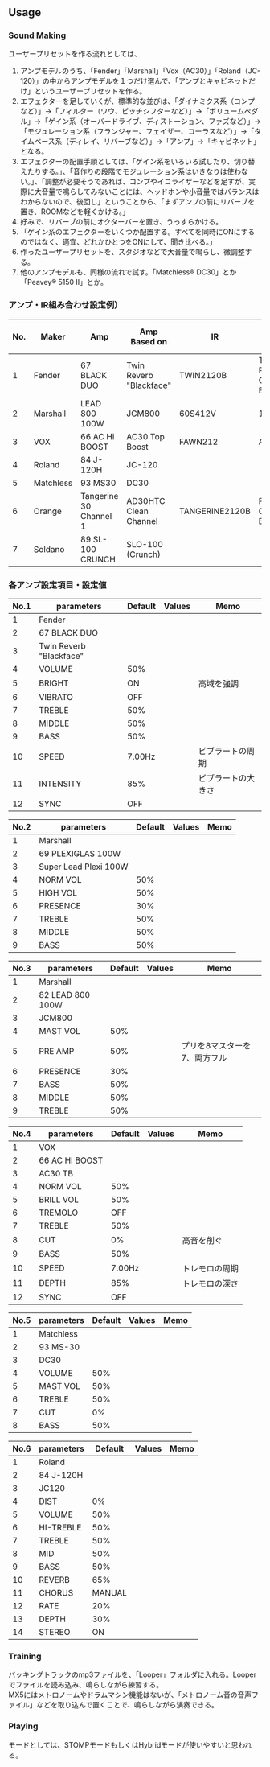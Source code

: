 # 
## Usage
### Sound Making
ユーザープリセットを作る流れとしては、  
1. アンプモデルのうち、「Fender」「Marshall」「Vox（AC30）」「Roland（JC-120）」の中からアンプモデルを１つだけ選んで、「アンプとキャビネットだけ」というユーザープリセットを作る。
2. エフェクターを足していくが、標準的な並びは、「ダイナミクス系（コンプなど）」->「フィルター（ワウ、ピッチシフターなど）」->「ボリュームペダル」->「ゲイン系（オーバードライブ、ディストーション、ファズなど）」->「モジュレーション系（フランジャー、フェイザー、コーラスなど）」->「タイムベース系（ディレイ、リバーブなど）」->「アンプ」->「キャビネット」となる。
3. エフェクターの配置手順としては、「ゲイン系をいろいろ試したり、切り替えたりする。」、「音作りの段階でモジュレーション系はいきなりは使わない。」、「調整が必要そうであれば、コンプやイコライザーなどを足すが、実際に大音量で鳴らしてみないことには、ヘッドホンや小音量ではバランスはわからないので、後回し」ということから、「まずアンプの前にリバーブを置き、ROOMなどを軽くかける。」
4. 好みで、リバーブの前にオクターバーを置き、うっすらかける。
5. 「ゲイン系のエフェクターをいくつか配置する。すべてを同時にONにするのではなく、適宜、どれかひとつをONにして、聞き比べる。」
6. 作ったユーザープリセットを、スタジオなどで大音量で鳴らし、微調整する。
7. 他のアンプモデルも、同様の流れで試す。「Matchless® DC30」とか「Peavey® 5150 II」とか。 
  
### アンプ・IR組み合わせ設定例）  
|No.|Maker|Amp|Amp Based on|IR|Cab Based on|
|---|---|---|---|---|---|
|1|Fender|67 BLACK DUO|Twin Reverb "Blackface"|TWIN2120B|Twin Reverb Open Back|
|2|Marshall|LEAD 800 100W|JCM800|60S412V|1960AV|
|3|VOX|66 AC Hi BOOST|AC30 Top Boost|FAWN212|AC30|
|4|Roland|84 J-120H|JC-120|||
|5|Matchless|93 MS30|DC30|||
|6|Orange|Tangerine 30 Channel 1|AD30HTC Clean Channel|TANGERINE2120B|PPC212 Open Back|
|7|Soldano|89 SL-100 CRUNCH|SLO-100 (Crunch)|||

### 各アンプ設定項目・設定値

|No.1|parameters|Default|Values|Memo|
|---|---|---|---|---|
|1|Fender||||
|2|67 BLACK DUO||||
|3|Twin Reverb "Blackface"||||
|4|VOLUME|50%|||
|5|BRIGHT|ON||高域を強調|
|6|VIBRATO|OFF|||
|7|TREBLE|50%|||
|8|MIDDLE|50%|||
|9|BASS|50%|||
|10|SPEED|7.00Hz||ビブラートの周期|
|11|INTENSITY|85%||ビブラートの大きさ|
|12|SYNC|OFF|||

|No.2|parameters|Default|Values|Memo|
|---|---|---|---|---|
|1|Marshall||||
|2|69 PLEXIGLAS 100W||||
|3|Super Lead Plexi 100W||||
|4|NORM VOL|50%|||
|5|HIGH VOL|50%|||
|6|PRESENCE|30%|||
|7|TREBLE|50%|||
|8|MIDDLE|50%|||
|9|BASS|50%|||
  
|No.3|parameters|Default|Values|Memo|
|---|---|---|---|---|
|1|Marshall||||
|2|82 LEAD 800 100W||||
|3|JCM800||||
|4|MAST VOL|50%|||
|5|PRE AMP|50%||プリを8マスターを7、両方フル|
|6|PRESENCE|30%|||
|7|BASS|50%|||
|8|MIDDLE|50%|||
|9|TREBLE|50%|||
  
|No.4|parameters|Default|Values|Memo|
|---|---|---|---|---|
|1|VOX||||
|2|66 AC HI BOOST||||
|3|AC30 TB||||
|4|NORM VOL|50%|||
|5|BRILL VOL|50%|||
|6|TREMOLO|OFF|||
|7|TREBLE|50%|||
|8|CUT|0%||高音を削ぐ|
|9|BASS|50%|||
|10|SPEED|7.00Hz||トレモロの周期|
|11|DEPTH|85%||トレモロの深さ|
|12|SYNC|OFF|||
  
|No.5|parameters|Default|Values|Memo|
|---|---|---|---|---|
|1|Matchless||||
|2|93 MS-30||||
|3|DC30||||
|4|VOLUME|50%|||
|5|MAST VOL|50%|||
|6|TREBLE|50%|||
|7|CUT|0%|||
|8|BASS|50%|||
  
|No.6|parameters|Default|Values|Memo|
|---|---|---|---|---|
|1|Roland||||
|2|84 J-120H||||
|3|JC120||||
|4|DIST|0%|||
|5|VOLUME|50%|||
|6|HI-TREBLE|50%|||
|7|TREBLE|50%|||
|8|MID|50%|||
|9|BASS|50%|||
|10|REVERB|65%|||
|11|CHORUS|MANUAL|||
|12|RATE|20%|||
|13|DEPTH|30%|||
|14|STEREO|ON|||

### Training
バッキングトラックのmp3ファイルを、「Looper」フォルダに入れる。Looperでファイルを読み込み、鳴らしながら練習する。  
MX5にはメトロノームやドラムマシン機能はないが、「メトロノーム音の音声ファイル」などを取り込んで置くことで、鳴らしながら演奏できる。
### Playing
モードとしては、STOMPモードもしくはHybridモードが使いやすいと思われる。